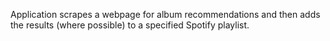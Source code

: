 Application scrapes a webpage for album recommendations and then adds the results (where possible) to a specified Spotify playlist.
